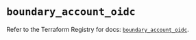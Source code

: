 # `boundary_account_oidc`

Refer to the Terraform Registry for docs: [`boundary_account_oidc`](https://registry.terraform.io/providers/hashicorp/boundary/1.3.1/docs/resources/account_oidc).
